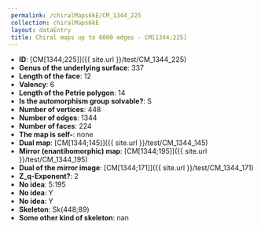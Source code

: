 ```yaml
--- 
 permalink: /chiralMaps6kE/CM_1344_225 
 collection: chiralMaps6kE
 layout: dataEntry
 title: Chiral maps up to 6000 edges - CM[1344;225]
---
```


- **ID**: [CM[1344;225]]({{ site.url }}/test/CM_1344_225)
- **Genus of the underlying surface**: 337
- **Length of the face**: 12
- **Valency**: 6
- **Length of the Petrie polygon**: 14
- **Is the automorphism group solvable?**: S
- **Number of vertices**: 448
- **Number of edges**: 1344
- **Number of faces**: 224
- **The map is self-**: none
- **Dual map**: [CM[1344;145]]({{ site.url }}/test/CM_1344_145)
- **Mirror (enantihomorphic) map**: [CM[1344;195]]({{ site.url }}/test/CM_1344_195)
- **Dual of the mirror image**: [CM[1344;171]]({{ site.url }}/test/CM_1344_171)
- **Z_q-Exponent?**: 2
- **No idea**:  5:195
- **No idea**: Y
- **No idea**: Y
- **Skeleton**: Sk(448;89)
- **Some other kind of skeleton**: nan
